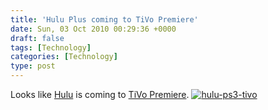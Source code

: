 ```yaml
---
title: 'Hulu Plus coming to TiVo Premiere'
date: Sun, 03 Oct 2010 00:29:36 +0000
draft: false
tags: [Technology]
categories: [Technology]
type: post
---
```


Looks like [Hulu](http://www.hulu.com/plus#devices) is coming to [TiVo Premiere](https://www3.tivo.com/store/premiere.do). [![](http://zeusville.files.wordpress.com/2010/10/hulu-ps3-tivo.png "hulu-ps3-tivo")](http://zeusville.files.wordpress.com/2010/10/hulu-ps3-tivo.png)